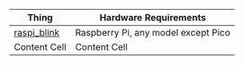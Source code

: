 | Thing  | Hardware Requirements |
| ------------- | ------------- |
| [raspi_blink](raspi_blink/)  | Raspberry Pi, any model except Pico |
| Content Cell  | Content Cell  |
